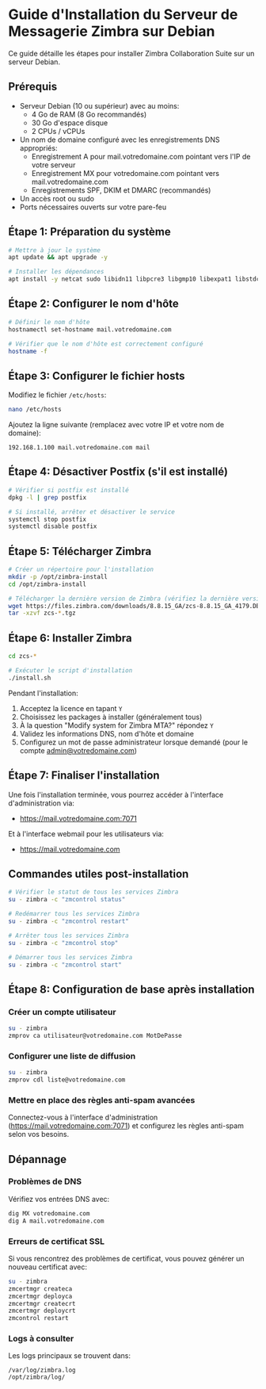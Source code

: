 # Guide d'Installation du Serveur de Messagerie Zimbra sur Debian

Ce guide détaille les étapes pour installer Zimbra Collaboration Suite sur un serveur Debian.

## Prérequis

- Serveur Debian (10 ou supérieur) avec au moins:
  - 4 Go de RAM (8 Go recommandés)
  - 30 Go d'espace disque
  - 2 CPUs / vCPUs
- Un nom de domaine configuré avec les enregistrements DNS appropriés:
  - Enregistrement A pour mail.votredomaine.com pointant vers l'IP de votre serveur
  - Enregistrement MX pour votredomaine.com pointant vers mail.votredomaine.com
  - Enregistrements SPF, DKIM et DMARC (recommandés)
- Un accès root ou sudo
- Ports nécessaires ouverts sur votre pare-feu

## Étape 1: Préparation du système

```bash
# Mettre à jour le système
apt update && apt upgrade -y

# Installer les dépendances
apt install -y netcat sudo libidn11 libpcre3 libgmp10 libexpat1 libstdc++6 libperl5.32 libaio1 unzip pax sysstat sqlite3
```

## Étape 2: Configurer le nom d'hôte

```bash
# Définir le nom d'hôte
hostnamectl set-hostname mail.votredomaine.com

# Vérifier que le nom d'hôte est correctement configuré
hostname -f
```

## Étape 3: Configurer le fichier hosts

Modifiez le fichier `/etc/hosts`:

```bash
nano /etc/hosts
```

Ajoutez la ligne suivante (remplacez avec votre IP et votre nom de domaine):
```
192.168.1.100 mail.votredomaine.com mail
```

## Étape 4: Désactiver Postfix (s'il est installé)

```bash
# Vérifier si postfix est installé
dpkg -l | grep postfix

# Si installé, arrêter et désactiver le service
systemctl stop postfix
systemctl disable postfix
```

## Étape 5: Télécharger Zimbra

```bash
# Créer un répertoire pour l'installation
mkdir -p /opt/zimbra-install
cd /opt/zimbra-install

# Télécharger la dernière version de Zimbra (vérifiez la dernière version sur zimbra.com)
wget https://files.zimbra.com/downloads/8.8.15_GA/zcs-8.8.15_GA_4179.DEBIAN10_64.20211118033954.tgz
tar -xzvf zcs-*.tgz
```

## Étape 6: Installer Zimbra

```bash
cd zcs-*

# Exécuter le script d'installation
./install.sh
```

Pendant l'installation:

1. Acceptez la licence en tapant `Y`
2. Choisissez les packages à installer (généralement tous)
3. À la question "Modify system for Zimbra MTA?" répondez `Y`
4. Validez les informations DNS, nom d'hôte et domaine
5. Configurez un mot de passe administrateur lorsque demandé (pour le compte admin@votredomaine.com)

## Étape 7: Finaliser l'installation

Une fois l'installation terminée, vous pourrez accéder à l'interface d'administration via:
- https://mail.votredomaine.com:7071

Et à l'interface webmail pour les utilisateurs via:
- https://mail.votredomaine.com

## Commandes utiles post-installation

```bash
# Vérifier le statut de tous les services Zimbra
su - zimbra -c "zmcontrol status"

# Redémarrer tous les services Zimbra
su - zimbra -c "zmcontrol restart"

# Arrêter tous les services Zimbra
su - zimbra -c "zmcontrol stop"

# Démarrer tous les services Zimbra
su - zimbra -c "zmcontrol start"
```

## Étape 8: Configuration de base après installation

### Créer un compte utilisateur

```bash
su - zimbra
zmprov ca utilisateur@votredomaine.com MotDePasse
```

### Configurer une liste de diffusion

```bash
su - zimbra
zmprov cdl liste@votredomaine.com
```

### Mettre en place des règles anti-spam avancées

Connectez-vous à l'interface d'administration (https://mail.votredomaine.com:7071) et configurez les règles anti-spam selon vos besoins.

## Dépannage

### Problèmes de DNS
Vérifiez vos entrées DNS avec:
```bash
dig MX votredomaine.com
dig A mail.votredomaine.com
```

### Erreurs de certificat SSL
Si vous rencontrez des problèmes de certificat, vous pouvez générer un nouveau certificat avec:
```bash
su - zimbra
zmcertmgr createca
zmcertmgr deployca
zmcertmgr createcrt
zmcertmgr deploycrt
zmcontrol restart
```

### Logs à consulter
Les logs principaux se trouvent dans:
```
/var/log/zimbra.log
/opt/zimbra/log/
```
